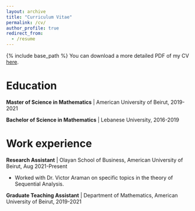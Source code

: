 ```yaml
---
layout: archive
title: "Curriculum Vitae"
permalink: /cv/
author_profile: true
redirect_from:
  - /resume
---
```


{% include base_path %}
You can download a more detailed PDF of my CV [here](/files/CV.pdf).


# Education

**Master of Science in Mathematics** |
American University of Beirut, 2019-2021

**Bachelor of Science in Mathematics** |
Lebanese University, 2016-2019


# Work experience

 **Research Assistant** | 
 Olayan School of Business, American University of Beirut, Aug 2021-Present
   * Worked with Dr. Victor Araman on specific topics in the theory of Sequential Analysis.
  

 **Graduate Teaching Assistant** |
 Department of Mathematics, American University of Beirut, 2019-2021
 
